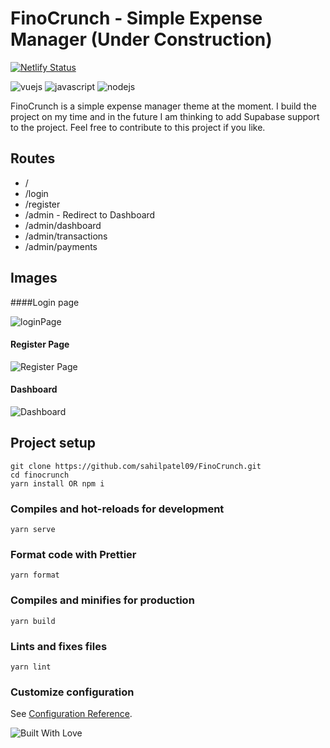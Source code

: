 # FinoCrunch - Simple Expense Manager (Under Construction)

[![Netlify Status](https://api.netlify.com/api/v1/badges/3112870f-66a9-4662-b92f-13bee88d39b1/deploy-status)](https://app.netlify.com/sites/finocrunch/deploys)

![vuejs](https://img.shields.io/badge/Vue.js-35495E?style=for-the-badge&logo=vue.js&logoColor=4FC08D)
![javascript](https://img.shields.io/badge/JavaScript-323330?style=for-the-badge&logo=javascript&logoColor=F7DF1E)
![nodejs](https://img.shields.io/badge/Node.js-43853D?style=for-the-badge&logo=node.js&logoColor=white)

FinoCrunch is a simple expense manager theme at the moment. I build the project on my time and in the future I am thinking to add Supabase support to the project. Feel free to contribute to this project if you like.

## Routes

- /
- /login
- /register
- /admin - Redirect to Dashboard
- /admin/dashboard
- /admin/transactions
- /admin/payments

## Images

####Login page

![loginPage](https://res.cloudinary.com/sahil-patel/image/upload/v1646670329/finocrunch/login_lapvoa.png)

#### Register Page

![Register Page](https://res.cloudinary.com/sahil-patel/image/upload/v1646670330/finocrunch/register_cxdbum.png)

#### Dashboard
![Dashboard](https://res.cloudinary.com/sahil-patel/image/upload/v1646670332/finocrunch/dash_pbqsnv.png)

## Project setup

```
git clone https://github.com/sahilpatel09/FinoCrunch.git
cd finocrunch
yarn install OR npm i
```

### Compiles and hot-reloads for development

```
yarn serve
```

### Format code with Prettier

```
yarn format
```

### Compiles and minifies for production

```
yarn build
```

### Lints and fixes files

```
yarn lint
```

### Customize configuration

See [Configuration Reference](https://cli.vuejs.org/config/).

![Built With Love](http://ForTheBadge.com/images/badges/built-with-love.svg)
